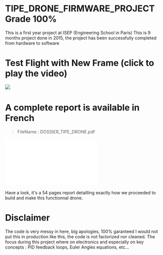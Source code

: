 # TIPE_DRONE_FIRMWARE_PROJECT Grade 100%
This is a first year project at ISEP (Engineering School in Paris)
This is 9 months project done in 2015, the project has been successfully completed from hardware to software

# Test Flight with New Frame (click to play the video)
[![](http://img.youtube.com/vi/MBKLoea0xyA/0.jpg)](http://www.youtube.com/watch?v=MBKLoea0xyA "TIPE DRONE TEST FLIGHT")


# A complete report is available in French

> FileName : DOSSIER_TIPE_DRONE.pdf

![DOSSIER_TIPE_DRONE.pdf](DOSSIER_TIPE_DRONE.pdf)

Have a look, it's a 54 pages report detailling exactly how we proceeded to build and make this functionnal drone. 


# Disclaimer
The code is very messy in here, big apologies, 100% garanteed I would not put this in production like this, the code is not factorized nor cleaned. The focus during this project where on electronics and especially on key concepts : PID feedback loops, Euler Angles equations, etc...
